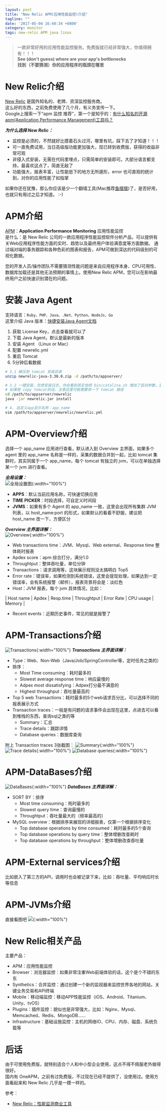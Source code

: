 ```yaml
---
layout: post
title: "New Relic APM(应用性能监控)介绍"
tagline: ""
date: '2017-05-04 16:40:34 +0800'
category: monitor
tags: new-relic APM java linux
---
```

> 一款非常好用的应用性能监控服务。免费版就已经非常强大，你值得拥有！！！    
> **See (don't guess) where are your app's bottlenecks**  
> **找到（不要猜测）你的应用程序的瓶颈在哪里**

# New Relic介绍
[New Relic](https://newrelic.com/) 是国外知名的、老牌、资深监控服务商。  
这么好的东西，之前免费使用了几个月，有义务宣传一下。  
Google上搜索一下“apm 监控 推荐”，第一个是知乎的：[有什么知名的开源apm(Application Performance Management)工具吗？](https://www.zhihu.com/question/27994350)

***为什么选择 New Relic：***  
- 监控是必须的，不然就好比摸着石头过河，哪里有坑，踩下去了才知道！！！
- 可一直免费试用，当日高级版功能更加强大，现已转到收费版，获得的收益非常可观
- 非侵入式安装，无需在代码里埋点，只需简单的安装即可。大部分语言都支持，最喜欢这点了，简直无敌了
- 功能强大，报表丰富，让性能低下的地方无所遁形，error 也可直观的统计到，对你的应用性能了如指掌

如果你还在犹豫，那么你应该是少一个翻墙工具(Mac推荐[鱼摆摆](https://ybb1024.com/))了，是否好用，也就只有用过之后才知道。 :-)

# APM介绍
[APM](https://docs.newrelic.com/docs/apm/new-relic-apm/getting-started/introduction-new-relic-apm)：**Application Performance Monitoring**  应用性能监控    
是什么：是 New Relic 公司的一款应用程序性能监控软件分析产品，可以提供有关Web应用程序性能方面的实时、趋势以及最终用户体验满意度等方面数据。 通过端对端的事务跟踪和各种色彩的图表和报告，APM可做到深达的代码级别的可视化数据。

您的开发人员/操作团队不需要猜测性能问题是来自应用程序本身、CPU可用性、数据库加载还是其他无法预期的事情上。使用New Relic APM，您可以在影响最终用户之前快速识别潜在的问题。


# 安装 Java Agent
支持语言：`Ruby、PHP、Java、.Net、Python、NodeJs、Go`    
这里介绍 Java 版本：[快捷安装Java Agent文档](https://rpm.newrelic.com/accounts/1488405/applications/setup)   
1. 获取 License Key，点击查看就可以了
2. 下载 Java Agent，默认是最新的版本
3. 安装 Agent （Linux or Mac）   
4. 配置 newrelic.yml
5. 重启 Tomcat
6. 5分钟后看数据

```bash
# 3.1 解压到 tomcat 安装目录
unzip newrelic-java-3.38.0.zip -d /path/to/appserver/

# 3.2 一键安装，忽悠安装日志，你会看到其实他把 bin/catalina.sh 增加了启动参数，里面搜索 newrelic 就能找到了
# 如果是 copy tomcat的话，注意这里可能需要改一下 tomcat 路径
cd /path/to/appserver/newrelic
java -jar newrelic.jar install

# 4. 自定义app显示名称：app_name
vim /path/to/appserver/newrelic/newrelic.yml
```

# APM-Overview介绍
选择一个 app_name 应用进行查看，默认进入到 Overview 主界面，如果多个 agent 里的 app_name 名称是一样的，采集的数据合并到一起，比如 tomcat 集群时，其实同属于一个 app_name，每个 tomcat 有独立的 jvm，可以在单独选择某一个 jvm 进行查看。

***全局设置：***  
![全局设置图](http://on6gnkbff.bkt.clouddn.com/20170504122404_new-relic-apm-globle-settings.png){:width="100%"}
- **APPS**：默认当前应用名称，可快速切换应用
- **TIME PICKER**：时段选择，可自定义时间段
- **JVMS**：如果有多个 Agent 的 app_name 一致，这里会出现所有集群 JVM 列表，以 host_name:port 的形式，如果默认的看着不舒服，建议把 host_name 改一下，方便区分

***Overview 主界面详解：***  
![Overview](http://on6gnkbff.bkt.clouddn.com/20170503063912_new-relic-apm-summary.png){:width="100%"}
- Web transactions time：JVM、Mysql、Web external、Response time 整体耗时报表
- Apdex score：apm 综合打分，满分1.0
- Throughtput：整体吞吐量，单位分钟
- Transactions：请求调用等，这块展示规则没太搞明白 Top5
- Error rate：错误率，如果检测到系统错误，这里会提现处理，如果达到一定错误率，会有系统报警（邮件），报表背景将会是：淡红色
- Host：JVM 报表，每个 jvm 具体情况，比如：  

| Host name | Apdex | Resp.time | Throughtput | Error Rate | CPU usage | Memory |

- Recent events：近期历史事件，常见的就是报警了

# APM-Transactions介绍
![Transactions](http://on6gnkbff.bkt.clouddn.com/20170503063913_new-relic-apm-transactions.png){:width="100%"}
***Transactions 主界面详解：***   
- Type：Web、Non-Web（Java/Job/SpringController等，定时任务之类的）
- 排序：
    - Most Time consuming：耗时最多的
    - Slowest average response time：响应最慢的
    - Adpex most dissatisfying：Adpex打分最不满意的
    - Highest throughput：吞吐量最高的
- Top 5 web Transactions：耗时最多的5个web请求百分比，可以选择不同的报表展示方式
- Transaction traces：一般是有问题的请求事件会出现在这里，点进去可以看到堆栈的东西，查询sql之类的等
    - Summary：汇总
    - Trace details：跟踪详情
    - Database queries：数据库查询

附上 Transaction traces 3张截图：
![Summary](http://on6gnkbff.bkt.clouddn.com/20170504153559_apm-transaction-traces-summary.png){:width="100%"}
![Trace details](http://on6gnkbff.bkt.clouddn.com/20170504153558_apm-transaction-traces-details.png){:width="100%"}
![Database queries](http://on6gnkbff.bkt.clouddn.com/20170504153556_apm-transaction-traces-db-queries.png){:width="100%"}

# APM-DataBases介绍
![DataBases](http://on6gnkbff.bkt.clouddn.com/20170503063911_new-relic-apm-databases.png){:width="100%"}
***DataBases 主界面详解：***
- SORT BY：排序
    - Most time consuming：秏时最多的
    - Slowest query time：查询最慢的
    - Throughtput：吞吐量最大的（频率最高的）
- MySQL overview：根据排序来展现的详细报表，仅第一个根据排序变化
    - Top database operations by time consumed：耗时最多的5个查询
    - Top database operations by query time：整体增删改查耗时
    - Top database operations by throughput：整体增删改查吞吐量

# APM-External services介绍
比如嵌入了第三方的API，调用时也会被记录下来，比如：吞吐量、平均响应时长等信息

# APM-JVMs介绍
直接看图吧
![](http://on6gnkbff.bkt.clouddn.com/20170504160439_new-relic-apm-jvms.png){:width="100%"}

# New Relic相关产品
主要产品：  
- APM：应用性能监控
- Browser：浏览器监控：如果非常注重Web前端体验的话，这个是个不错的东东
- Synthetics：合并监控：通过创建一个新的监视器来监控世界各地的网站，关键业务交易和API终端
- Mobile：移动端监控：移动APP性能监控（iOS、Android、Titanium、Unity、tvOS）
- Plugins：插件监控：貌似也是非常强大，比如：Nginx、Mysql、Memcached、Redis、MongoDB......
- Infrastructure：基础设施监控：主机的网络IO、CPU、内存、磁盘、系统负载等

# 后话
由于可使用免费版，就特别适合个人和中小型企业使用，这点不得不佩服老外做得很好。   
国内有 OneAPM，之前有过免费版，不过现在已经不提供了，没使用过。使用方面看起来和 New Relic 几乎是一模一样的。

参考：
- [New Relic：性能监测商业工具](http://hao.jobbole.com/new-relic/)

